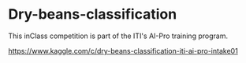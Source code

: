# Dry-beans-classification
This inClass competition is part of the ITI's AI-Pro training program.

https://www.kaggle.com/c/dry-beans-classification-iti-ai-pro-intake01
